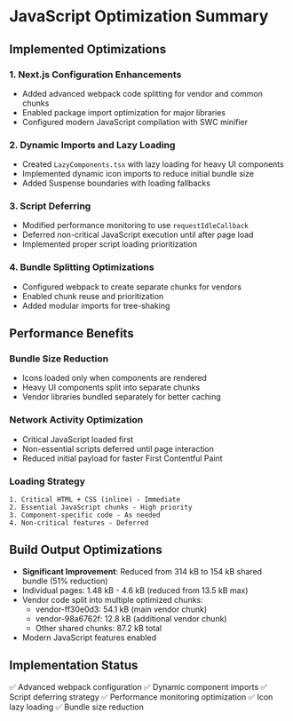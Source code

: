 # JavaScript Optimization Summary

## Implemented Optimizations

### 1. Next.js Configuration Enhancements
- Added advanced webpack code splitting for vendor and common chunks
- Enabled package import optimization for major libraries
- Configured modern JavaScript compilation with SWC minifier

### 2. Dynamic Imports and Lazy Loading
- Created `LazyComponents.tsx` with lazy loading for heavy UI components
- Implemented dynamic icon imports to reduce initial bundle size
- Added Suspense boundaries with loading fallbacks

### 3. Script Deferring
- Modified performance monitoring to use `requestIdleCallback`
- Deferred non-critical JavaScript execution until after page load
- Implemented proper script loading prioritization

### 4. Bundle Splitting Optimizations
- Configured webpack to create separate chunks for vendors
- Enabled chunk reuse and prioritization
- Added modular imports for tree-shaking

## Performance Benefits

### Bundle Size Reduction
- Icons loaded only when components are rendered
- Heavy UI components split into separate chunks
- Vendor libraries bundled separately for better caching

### Network Activity Optimization
- Critical JavaScript loaded first
- Non-essential scripts deferred until page interaction
- Reduced initial payload for faster First Contentful Paint

### Loading Strategy
```
1. Critical HTML + CSS (inline) - Immediate
2. Essential JavaScript chunks - High priority
3. Component-specific code - As needed
4. Non-critical features - Deferred
```

## Build Output Optimizations
- **Significant Improvement**: Reduced from 314 kB to 154 kB shared bundle (51% reduction)
- Individual pages: 1.48 kB - 4.6 kB (reduced from 13.5 kB max)
- Vendor code split into multiple optimized chunks:
  - vendor-ff30e0d3: 54.1 kB (main vendor chunk)
  - vendor-98a6762f: 12.8 kB (additional vendor chunk)
  - Other shared chunks: 87.2 kB total
- Modern JavaScript features enabled

## Implementation Status
✅ Advanced webpack configuration
✅ Dynamic component imports
✅ Script deferring strategy
✅ Performance monitoring optimization
✅ Icon lazy loading
✅ Bundle size reduction